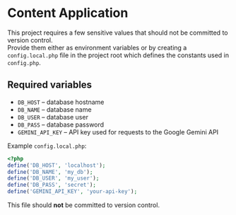 # Content Application

This project requires a few sensitive values that should not be committed to version control.  
Provide them either as environment variables or by creating a `config.local.php` file in the project root which defines the constants used in `config.php`.

## Required variables

- `DB_HOST` – database hostname
- `DB_NAME` – database name
- `DB_USER` – database user
- `DB_PASS` – database password
- `GEMINI_API_KEY` – API key used for requests to the Google Gemini API

Example `config.local.php`:

```php
<?php
define('DB_HOST', 'localhost');
define('DB_NAME', 'my_db');
define('DB_USER', 'my_user');
define('DB_PASS', 'secret');
define('GEMINI_API_KEY', 'your-api-key');
```

This file should **not** be committed to version control.
